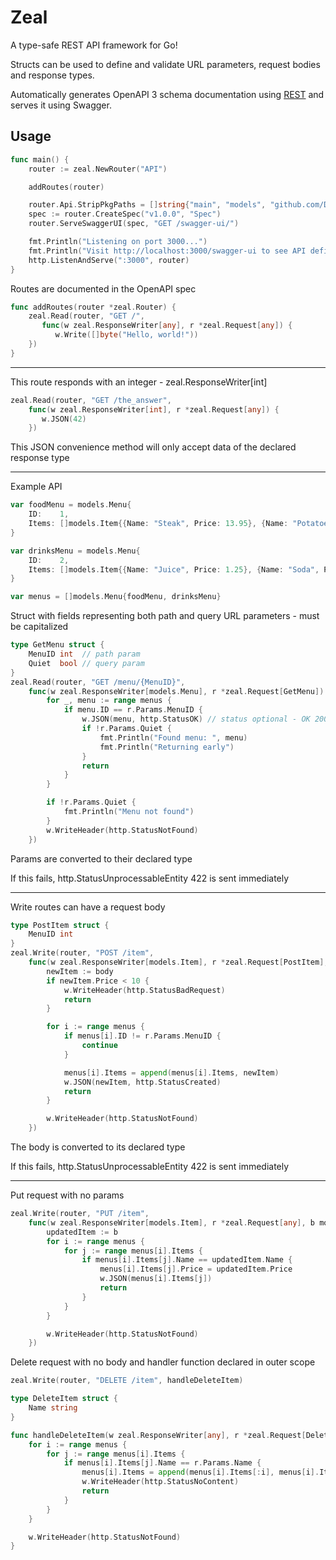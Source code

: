 # Zeal

A type-safe REST API framework for Go!

Structs can be used to define and validate URL parameters, request bodies and response types.

Automatically generates OpenAPI 3 schema documentation using [REST](https://github.com/a-h/rest) and serves it using Swagger.

## Usage

```go
func main() {
    router := zeal.NewRouter("API")

    addRoutes(router)

    router.Api.StripPkgPaths = []string{"main", "models", "github.com/DandyCodes/zeal"}
    spec := router.CreateSpec("v1.0.0", "Spec")
    router.ServeSwaggerUI(spec, "GET /swagger-ui/")

    fmt.Println("Listening on port 3000...")
    fmt.Println("Visit http://localhost:3000/swagger-ui to see API definitions")
    http.ListenAndServe(":3000", router)
}
```

Routes are documented in the OpenAPI spec

```go
func addRoutes(router *zeal.Router) {
    zeal.Read(router, "GET /",
       func(w zeal.ResponseWriter[any], r *zeal.Request[any]) {
          w.Write([]byte("Hello, world!"))
    })
}
```

---

This route responds with an integer - zeal.ResponseWriter[int]

```go
zeal.Read(router, "GET /the_answer",
    func(w zeal.ResponseWriter[int], r *zeal.Request[any]) {
       w.JSON(42)
    })
```

This JSON convenience method will only accept data of the declared response type

---

Example API

```go
var foodMenu = models.Menu{
    ID:    1,
    Items: []models.Item{{Name: "Steak", Price: 13.95}, {Name: "Potatoes", Price: 3.95}},
}

var drinksMenu = models.Menu{
    ID:    2,
    Items: []models.Item{{Name: "Juice", Price: 1.25}, {Name: "Soda", Price: 1.75}},
}

var menus = []models.Menu{foodMenu, drinksMenu}
```

Struct with fields representing both path and query URL parameters - must be capitalized

```go
type GetMenu struct {
    MenuID int  // path param
    Quiet  bool // query param
}
zeal.Read(router, "GET /menu/{MenuID}",
    func(w zeal.ResponseWriter[models.Menu], r *zeal.Request[GetMenu]) {
        for _, menu := range menus {
            if menu.ID == r.Params.MenuID {
                w.JSON(menu, http.StatusOK) // status optional - OK 200 sent by default
                if !r.Params.Quiet {
                    fmt.Println("Found menu: ", menu)
                    fmt.Println("Returning early")
                }
                return
            }
        }

        if !r.Params.Quiet {
            fmt.Println("Menu not found")
        }
        w.WriteHeader(http.StatusNotFound)
    })
```

Params are converted to their declared type

If this fails, http.StatusUnprocessableEntity 422 is sent immediately

---

Write routes can have a request body

```go
type PostItem struct {
    MenuID int
}
zeal.Write(router, "POST /item",
    func(w zeal.ResponseWriter[models.Item], r *zeal.Request[PostItem], body models.Item) {
        newItem := body
        if newItem.Price < 10 {
            w.WriteHeader(http.StatusBadRequest)
            return
        }

        for i := range menus {
            if menus[i].ID != r.Params.MenuID {
                continue
            }

            menus[i].Items = append(menus[i].Items, newItem)
            w.JSON(newItem, http.StatusCreated)
            return
        }

        w.WriteHeader(http.StatusNotFound)
    })
```

The body is converted to its declared type

If this fails, http.StatusUnprocessableEntity 422 is sent immediately

---

Put request with no params

```go
zeal.Write(router, "PUT /item",
    func(w zeal.ResponseWriter[models.Item], r *zeal.Request[any], b models.Item) {
        updatedItem := b
        for i := range menus {
            for j := range menus[i].Items {
                if menus[i].Items[j].Name == updatedItem.Name {
                    menus[i].Items[j].Price = updatedItem.Price
                    w.JSON(menus[i].Items[j])
                    return
                }
            }
        }

        w.WriteHeader(http.StatusNotFound)
    })
```

Delete request with no body and handler function declared in outer scope

```go
zeal.Write(router, "DELETE /item", handleDeleteItem)

type DeleteItem struct {
    Name string
}

func handleDeleteItem(w zeal.ResponseWriter[any], r *zeal.Request[DeleteItem], b any) {
    for i := range menus {
        for j := range menus[i].Items {
            if menus[i].Items[j].Name == r.Params.Name {
                menus[i].Items = append(menus[i].Items[:i], menus[i].Items[i+1:]...)
                w.WriteHeader(http.StatusNoContent)
                return
            }
        }
    }

    w.WriteHeader(http.StatusNotFound)
}
```
